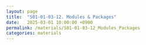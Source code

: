 ```yaml
---
layout: page
title:  "S01-01-03-12. Modules & Packages"
date:   2025-03-01 10:00:00 +0900
permalink: /materials/S01-01-03-12_Modules_Packages
categories: materials
---
```


